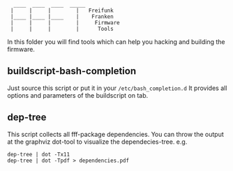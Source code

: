 ```
  ____  ____  ____  _____
 |     |     |        |   Freifunk
 |____ |____ |____    |    Franken
 |     |     |        |     Firmware
 |     |     |        |      Tools
```

In this folder you will find tools which can help you
hacking and building the firmware.


## buildscript-bash-completion

Just source this script or put it in your `/etc/bash_completion.d`
It provides all options and parameters of the buildscript on tab.


## dep-tree

This script collects all fff-package dependencies. You can throw the
output at the graphviz dot-tool to visualize the dependecies-tree. e.g.
```
dep-tree | dot -Tx11
dep-tree | dot -Tpdf > dependencies.pdf
```
